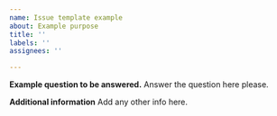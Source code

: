 ```yaml
---
name: Issue template example
about: Example purpose
title: ''
labels: ''
assignees: ''

---
```


**Example question to be answered.**
Answer the question here please.

**Additional information**
Add any other info here.
